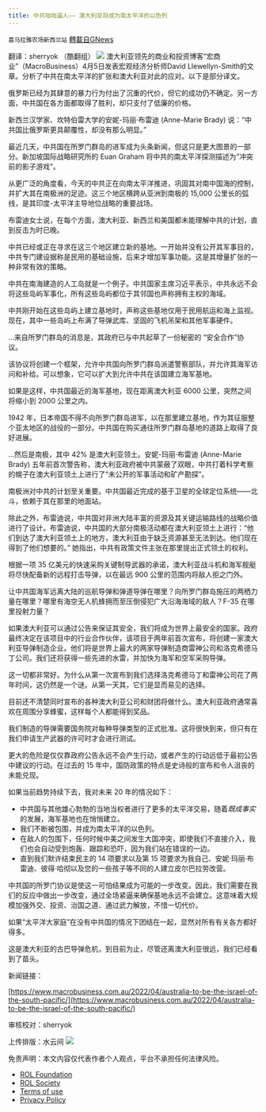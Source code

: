 ```yaml
---
title: 中共咄咄逼人—— 澳大利亚将成为南太平洋的以色列
---
```

`喜马拉雅农场新西兰站` [轉載自GNews](https://gnews.org/zh-hans/2302972/)

翻译：sherryok （酷翻组）
![](https://assets.gnews.org/wp-content/uploads/2022/04/G新闻.jpg)
澳大利亚领先的商业和投资博客“宏商业”（MacroBusiness）4月5日发表宏观经济分析师David Llewellyn-Smith的文章。分析了中共在南太平洋的扩张和澳大利亚对此的应对。以下是部分译文。

俄罗斯已经为其肆意的暴力行为付出了沉重的代价，但它的成功仍不确定。另一方面，中共国在各方面都取得了胜利，却只支付了低廉的价格。

新西兰汉学家、坎特伯雷大学的安妮-玛丽·布雷迪 (Anne-Marie Brady) 说：“中共国比俄罗斯更具颠覆性，却没有那么明显。”

最近几天，中共国在所罗门群岛的进军成为头条新闻，但这只是更大图景的一部分。新加坡国际战略研究所的 Euan Graham 将中共的南太平洋探测描述为“冲突前的影子游戏”。

从更广泛的角度看，今天的中共正在向南太平洋推进，巩固其对南中国海的控制，并扩大其在南极洲的足迹。这三个地区横跨从亚洲到南极的 15,000 公里长的弧线，是其印度-太平洋主导地位战略的重要战场。

布雷迪女士说，在每个方面，澳大利亚、新西兰和美国都未能理解中共的计划，直到反击为时已晚。

中共已经或正在寻求在这三个地区建立新的基地。一开始并没有公开其军事目的，中共专门建设据称是民用的基础设施，后来才增加军事功能。这是其增量扩张的一种非常有效的策略。

中共在南海建造的人工岛就是一个例子。中共国家主席习近平表示，中共永远不会将这些岛屿军事化，所有这些岛屿都位于其邻国也声称拥有主权的海域。

中共刚开始在这些岛屿上建立基地时，声称这些基地仅用于民用航运和海上监视。现在，其中一些岛屿上布满了导弹武库、坚固的飞机吊架和其他军事硬件。

…来自所罗门群岛的消息是，其政府已与中共起草了一份秘密的 “安全合作”协议。

该协议将创建一个框架，允许中共国向所罗门群岛派遣警察部队，并允许其海军访问和补给。可以想象，它可以扩大到允许中共在该国建立海军基地。

如果是这样，中共国最近的海军基地，现在距离澳大利亚 6000 公里，突然之间将缩小到 2000 公里之内。

1942 年，日本帝国不得不向所罗门群岛进军，以在那里建立基地，作为其征服整个亚太地区的战役的一部分。中共国在购买通往所罗门群岛基地的道路上取得了良好进展。

…然后是南极，其中 42% 是澳大利亚领土。安妮-玛丽·布雷迪 (Anne-Marie Brady) 五年前首次警告称，澳大利亚政府被中共蒙蔽了双眼，中共打着科学考察的幌子在澳大利亚领土上进行了“未公开的军事活动和矿产勘探”。

南极洲对中共的计划至关重要。中共国最近完成的基于卫星的全球定位系统——北斗，依赖于其在那里的地面站。

除此之外，布雷迪说，中共国对非洲大陆丰富的资源及其关键运输路线的战略价值进行了设计。布雷迪说，中共国的大部分南极活动都在澳大利亚领土上进行：“他们到达了澳大利亚领土上的地方，澳大利亚由于缺乏资源甚至无法到达。他们现在得到了他们想要的。” 她指出，中共有政策文件主张在那里提出正式领土的权利。

根据一项 35 亿美元的快速采购关键制导武器的承诺，澳大利亚战斗机和海军舰艇将尽快配备新的远程打击导弹，以在最远 900 公里的范围内将敌人拒之门外。

让中共国海军远离大陆的巡航导弹和弹道导弹在哪里？向所罗门群岛施压的两栖力量在哪里？哪里有海空无人机蜂拥而至压倒侵犯广大沿海海域的敌人？F-35 在哪里投射力量？

如果澳大利亚可以通过公告来保证其安全，我们将成为世界上最安全的国家。政府最终决定在该项目中的行业合作伙伴，该项目于两年前首次宣布，将创建一家澳大利亚导弹制造企业。他们将是世界上最大的两家导弹制造商雷神公司和洛克希德马丁公司。我们还将获得一些先进的水雷，并加快为海军和空军采购导弹。

这一切都非常好。为什么从第一次宣布到我们选择洛克希德马丁和雷神公司花了两年时间，这仍然是一个谜。从第一天其，它们是显而易见的选择。

目前还不清楚同时宣布的各种澳大利亚公司和财团将做什么。澳大利亚政府通常喜欢在周围分享蜂蜜，这样每个人都能得到奖品。

我们制造的导弹需要国务院对每种导弹类型的正式批准。这将很快到来，但只有在我们申请生产武器的许可时才会进行测试。

更大的危险是仅仅靠政府公告永远不会产生行动，或者产生的行动远低于最初公告中建议的行动。在过去的 15 年中，国防政策的特点是史诗般的宣布和令人沮丧的未能兑现。

如果当前趋势持续下去，我对未来 20 年的情况如下：

- 中共国与其他雄心勃勃的当地当权者进行了更多的太平洋交易，随着*既成事实*的发展，海军基地也在悄悄建立。
- 我们不断被包围，并成为南太平洋的以色列。
- 在敌人的包围下，任何时候中美之间发生大国冲突，即使我们不直接介入，我们也会自动受到炮轰、跟踪和恐吓，因为我们站在错误的一边。
- 直到我们默许结束民主的 14 项要求以及第 15 项要求为我自己、安妮·玛丽·布雷迪、彼得·哈彻以及您的一些孩子等不同的人建立皮尔巴拉劳改营。


中共国的所罗门协议是使这一可怕结果成为可能的一步改变。因此，我们需要在我们的反应中做出一步改变，通过全场紧逼来确保基地永远不会建立。这意味着大规模加强外交、投资、治国之道、通过武力解放，不惜一切代价。

如果“太平洋大家庭”在没有中共国的情况下团结在一起，显然对所有有关各方都好得多。

这是澳大利亚的古巴导弹危机，到目前为止，尽管还离澳大利亚很远，我们已经看到了苗头。

新闻链接：

[https://www.macrobusiness.com.au/2022/04/australia-to-be-the-israel-of-the-south-pacific/](https://www.macrobusiness.com.au/2022/04/australia-to-be-the-israel-of-the-south-pacific/)

审核校对：sherryok

上传排版：水云间
![](https://assets.gnews.org/wp-content/uploads/2022/04/G新闻-1.jpg)


 

免责声明：本文内容仅代表作者个人观点，平台不承担任何法律风险。

- [ROL Foundation](https://rolfoundation.org/)
- [ROL Society](https://rolsociety.org/)
- [Terms of use](https://gnews.org/terms-of-use-3/)
- [Privacy Policy](https://gnews.org/privacy-policy/)
